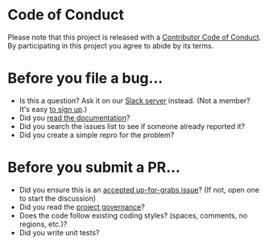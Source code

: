 # Code of Conduct

Please note that this project is released with a [Contributor Code of Conduct](http://www.dotnetfoundation.org/code-of-conduct). By participating in this project you agree to abide by its terms.

# Before you file a bug...

* Is this a question? Ask it on our [Slack server](https://xunit.slack.com) instead. (Not a member? It's easy [to sign up](https://xunit-slackin.herokuapp.com/).)
* Did you [read the documentation](https://xunit.github.io/)?
* Did you search the issues list to see if someone already reported it?
* Did you create a simple repro for the problem?

# Before you submit a PR...

* Did you ensure this is an [accepted up-for-grabs issue](https://github.com/xunit/xunit/issues?q=is%3Aopen+is%3Aissue+label%3A%22%5Bs%5D+Up+For+Grabs%22)? (If not, open one to start the discussion)
* Did you read the [project governance](https://xunit.github.io/governance.html)?
* Does the code follow existing coding styles? (spaces, comments, no regions, etc.)?
* Did you write unit tests?
